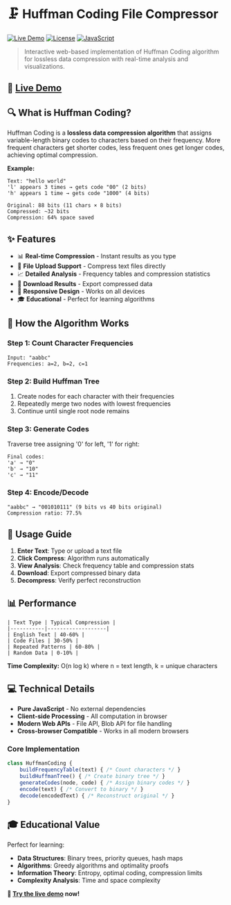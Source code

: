 # 🗜️ Huffman Coding File Compressor

[![Live Demo](https://img.shields.io/badge/Live-Demo-brightgreen?style=for-the-badge)](https://spywar18.github.io/file-compressor/)
[![License](https://img.shields.io/badge/License-MIT-blue?style=for-the-badge)](LICENSE)
[![JavaScript](https://img.shields.io/badge/JavaScript-F7DF1E?style=for-the-badge&logo=javascript&logoColor=black)](https://developer.mozilla.org/en-US/docs/Web/JavaScript)

> Interactive web-based implementation of Huffman Coding algorithm for lossless data compression with real-time analysis and visualizations.

## 🚀 [Live Demo](https://spywar18.github.io/file-compressor/)

## 🔍 What is Huffman Coding?

Huffman Coding is a **lossless data compression algorithm** that assigns variable-length binary codes to characters based on their frequency. More frequent characters get shorter codes, less frequent ones get longer codes, achieving optimal compression.

**Example:**
```
Text: "hello world"
'l' appears 3 times → gets code "00" (2 bits)
'h' appears 1 time → gets code "1000" (4 bits)

Original: 88 bits (11 chars × 8 bits)
Compressed: ~32 bits
Compression: 64% space saved
```

## ✨ Features

- 📊 **Real-time Compression** - Instant results as you type
- 📁 **File Upload Support** - Compress text files directly  
- 📈 **Detailed Analysis** - Frequency tables and compression statistics
- 💾 **Download Results** - Export compressed data
- 📱 **Responsive Design** - Works on all devices
- 🎓 **Educational** - Perfect for learning algorithms

## 🧮 How the Algorithm Works

### Step 1: Count Character Frequencies
```
Input: "aabbc"
Frequencies: a=2, b=2, c=1
```

### Step 2: Build Huffman Tree
1. Create nodes for each character with their frequencies
2. Repeatedly merge two nodes with lowest frequencies
3. Continue until single root node remains

### Step 3: Generate Codes
Traverse tree assigning '0' for left, '1' for right:
```
Final codes:
'a' → "0"
'b' → "10" 
'c' → "11"
```

### Step 4: Encode/Decode
```
"aabbc" → "001010111" (9 bits vs 40 bits original)
Compression ratio: 77.5%
```

## 🎯 Usage Guide

1. **Enter Text**: Type or upload a text file
2. **Click Compress**: Algorithm runs automatically
3. **View Analysis**: Check frequency table and compression stats
4. **Download**: Export compressed binary data
5. **Decompress**: Verify perfect reconstruction

## 📊 Performance

```
| Text Type | Typical Compression |
|-----------|-------------------|
| English Text | 40-60% |
| Code Files | 30-50% |
| Repeated Patterns | 60-80% |
| Random Data | 0-10% |
```

**Time Complexity:** O(n log k) where n = text length, k = unique characters

## 💻 Technical Details

- **Pure JavaScript** - No external dependencies
- **Client-side Processing** - All computation in browser
- **Modern Web APIs** - File API, Blob API for file handling
- **Cross-browser Compatible** - Works in all modern browsers

### Core Implementation
```javascript
class HuffmanCoding {
    buildFrequencyTable(text) { /* Count characters */ }
    buildHuffmanTree() { /* Create binary tree */ }
    generateCodes(node, code) { /* Assign binary codes */ }
    encode(text) { /* Convert to binary */ }
    decode(encodedText) { /* Reconstruct original */ }
}
```

## 🎓 Educational Value

Perfect for learning:
- **Data Structures**: Binary trees, priority queues, hash maps
- **Algorithms**: Greedy algorithms and optimality proofs
- **Information Theory**: Entropy, optimal coding, compression limits
- **Complexity Analysis**: Time and space complexity


**🚀 [Try the live demo](https://spywar18.github.io/file-compressor/) now!**